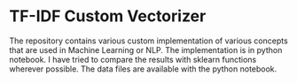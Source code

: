 # TF-IDF Custom Vectorizer

The repository contains various custom implementation of various concepts that are used in Machine Learning or NLP. 
The implementation is in python notebook. I have tried to compare the results with sklearn functions wherever possible. The data files are available with the python notebook.
